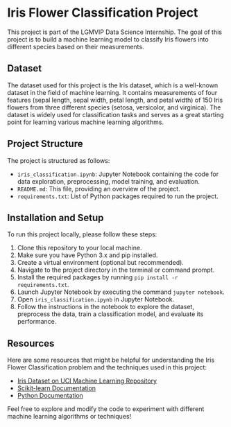 # Iris Flower Classification Project

This project is part of the LGMVIP Data Science Internship. The goal of this project is to build a machine learning model to classify Iris flowers into different species based on their measurements.

## Dataset

The dataset used for this project is the Iris dataset, which is a well-known dataset in the field of machine learning. It contains measurements of four features (sepal length, sepal width, petal length, and petal width) of 150 Iris flowers from three different species (setosa, versicolor, and virginica). The dataset is widely used for classification tasks and serves as a great starting point for learning various machine learning algorithms.

## Project Structure

The project is structured as follows:

- `iris_classification.ipynb`: Jupyter Notebook containing the code for data exploration, preprocessing, model training, and evaluation.
- `README.md`: This file, providing an overview of the project.
- `requirements.txt`: List of Python packages required to run the project.

## Installation and Setup

To run this project locally, please follow these steps:

1. Clone this repository to your local machine.
2. Make sure you have Python 3.x and pip installed.
3. Create a virtual environment (optional but recommended).
4. Navigate to the project directory in the terminal or command prompt.
5. Install the required packages by running `pip install -r requirements.txt`.
6. Launch Jupyter Notebook by executing the command `jupyter notebook`.
7. Open `iris_classification.ipynb` in Jupyter Notebook.
8. Follow the instructions in the notebook to explore the dataset, preprocess the data, train a classification model, and evaluate its performance.

## Resources

Here are some resources that might be helpful for understanding the Iris Flower Classification problem and the techniques used in this project:

- [Iris Dataset on UCI Machine Learning Repository](https://archive.ics.uci.edu/ml/datasets/iris)
- [Scikit-learn Documentation](https://scikit-learn.org/stable/documentation.html)
- [Python Documentation](https://docs.python.org/)

Feel free to explore and modify the code to experiment with different machine learning algorithms or techniques!

